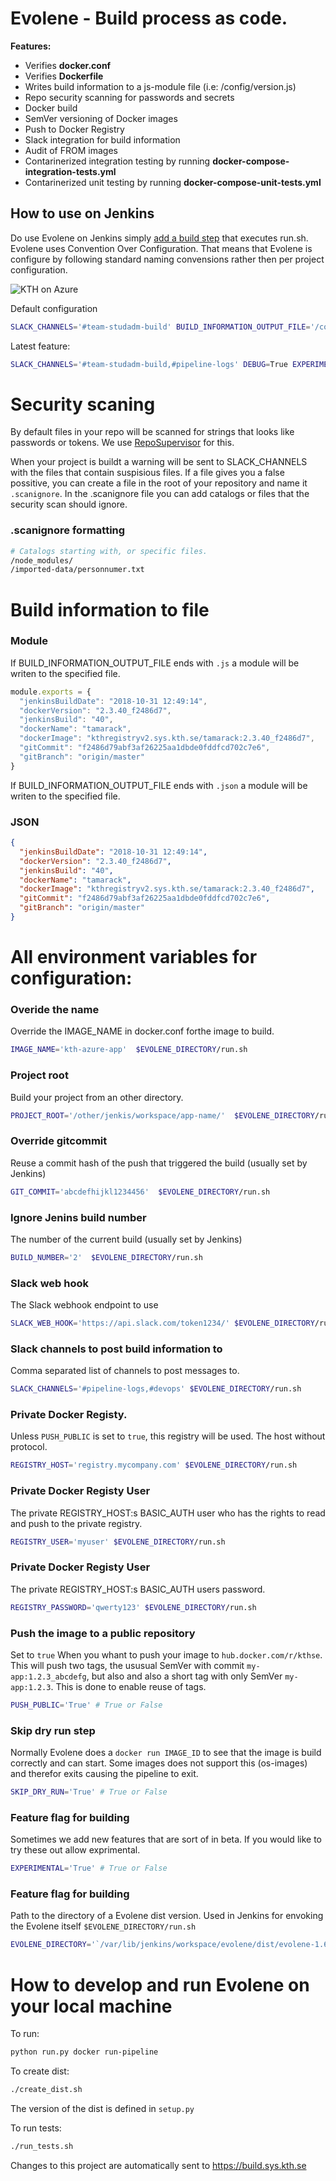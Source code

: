 # Evolene - Build process as code.

**Features:**
* Verifies **docker.conf**
* Verifies **Dockerfile**
* Writes build information to a js-module file (i.e: /config/version.js)
* Repo security scanning for passwords and secrets
* Docker build
* SemVer versioning of Docker images
* Push to Docker Registry
* Slack integration for build information
* Audit of FROM images
* Contarinerized integration testing by running **docker-compose-integration-tests.yml**
* Contarinerized unit testing by running **docker-compose-unit-tests.yml**

## How to use on Jenkins
Do use Evolene on Jenkins simply [add a build step](https://build.sys.kth.se/view/team-pipeline/job/kth-azure-app/configure) that executes run.sh. Evolene uses Convention Over Configuration. That means that Evolene is configure by following standard naming convensions rather then per project configuration.

![KTH on Azure](https://gita.sys.kth.se/Infosys/evolene/blob/master/images/jenkins.png)

Default configuration

```bash
SLACK_CHANNELS='#team-studadm-build' BUILD_INFORMATION_OUTPUT_FILE='/config/version.js' $EVOLENE_DIRECTORY/run.sh
```

Latest feature:

```bash
SLACK_CHANNELS='#team-studadm-build,#pipeline-logs' DEBUG=True EXPERIMENTAL=True $EVOLENE_DIRECTORY/run.sh
```

# Security scaning

By default files in your repo will be scanned for strings that looks like passwords or tokens. We use [RepoSupervisor](https://github.com/auth0/repo-supervisor/) for this.

When your project is buildt a warning will be sent to SLACK_CHANNELS with the files that contain suspisious files. If a file gives you a false possitive, you can create a file in the root of your repository and name it `.scanignore`. In the .scanignore file you can add catalogs or files that the security scan should ignore.

### .scanignore formatting

```bash
# Catalogs starting with, or specific files.
/node_modules/
/imported-data/personnumer.txt
```

# Build information to file

### Module
If BUILD_INFORMATION_OUTPUT_FILE ends with `.js` a module will be writen to the specified file.

```javascript
module.exports = {
  "jenkinsBuildDate": "2018-10-31 12:49:14",
  "dockerVersion": "2.3.40_f2486d7",
  "jenkinsBuild": "40",
  "dockerName": "tamarack",
  "dockerImage": "kthregistryv2.sys.kth.se/tamarack:2.3.40_f2486d7",
  "gitCommit": "f2486d79abf3af26225aa1dbde0fddfcd702c7e6",
  "gitBranch": "origin/master"
}
```

If BUILD_INFORMATION_OUTPUT_FILE ends with `.json` a module will be writen to the specified file.

### JSON
```json
{
  "jenkinsBuildDate": "2018-10-31 12:49:14",
  "dockerVersion": "2.3.40_f2486d7",
  "jenkinsBuild": "40",
  "dockerName": "tamarack",
  "dockerImage": "kthregistryv2.sys.kth.se/tamarack:2.3.40_f2486d7",
  "gitCommit": "f2486d79abf3af26225aa1dbde0fddfcd702c7e6",
  "gitBranch": "origin/master"
}
```

# All environment variables for configuration:

### Overide the name
Override the IMAGE_NAME in docker.conf forthe image to build.

```bash
IMAGE_NAME='kth-azure-app'  $EVOLENE_DIRECTORY/run.sh
```

### Project root

Build your project from an other directory.

```bash
PROJECT_ROOT='/other/jenkis/workspace/app-name/'  $EVOLENE_DIRECTORY/run.sh
```

### Override gitcommit

Reuse a commit hash of the push that triggered the build (usually set by Jenkins)

```bash
GIT_COMMIT='abcdefhijkl1234456'  $EVOLENE_DIRECTORY/run.sh
```

### Ignore Jenins build number

The number of the current build (usually set by Jenkins)

```bash
BUILD_NUMBER='2'  $EVOLENE_DIRECTORY/run.sh
```

### Slack web hook 

The Slack webhook endpoint to use

```bash
SLACK_WEB_HOOK='https://api.slack.com/token1234/' $EVOLENE_DIRECTORY/run.sh
```

### Slack channels to post build information to

Comma separated list of channels to post messages to.

```bash
SLACK_CHANNELS='#pipeline-logs,#devops' $EVOLENE_DIRECTORY/run.sh
```

### Private Docker Registy.

Unless `PUSH_PUBLIC` is set to `true`, this registry will be used.
The host without protocol.

```bash
REGISTRY_HOST='registry.mycompany.com' $EVOLENE_DIRECTORY/run.sh
```

### Private Docker Registy User
The private REGISTRY_HOST:s  BASIC_AUTH user who has the rights to read and push to the private registry.

```bash
REGISTRY_USER='myuser' $EVOLENE_DIRECTORY/run.sh
```

### Private Docker Registy User

The private REGISTRY_HOST:s  BASIC_AUTH users password. 

```bash
REGISTRY_PASSWORD='qwerty123' $EVOLENE_DIRECTORY/run.sh
```

### Push the image to a public repository

Set to `true` When you whant to push your image to `hub.docker.com/r/kthse`. This will push two tags,
the ususual SemVer with commit `my-app:1.2.3_abcdefg`, but also and also a short tag with only SemVer `my-app:1.2.3`. This is done to enable reuse of tags.

```bash
PUSH_PUBLIC='True' # True or False
```

### Skip dry run step

Normally Evolene does a `docker run IMAGE_ID` to see that the image is build correctly and can start.
Some images does not support this (os-images) and therefor exits causing the pipeline to exit. 

```bash
SKIP_DRY_RUN='True' # True or False
```

### Feature flag for building

Sometimes we add new features that are sort of in beta. If you would like to try these out allow
exprimental.

```bash
EXPERIMENTAL='True' # True or False
```

### Feature flag for building

Path to the directory of a Evolene dist version.
Used in Jenkins for envoking the Evolene itself `$EVOLENE_DIRECTORY/run.sh`

```bash
EVOLENE_DIRECTORY='`/var/lib/jenkins/workspace/evolene/dist/evolene-1.6`'
```



# How to develop and run Evolene on your local machine

To run:
```bash
python run.py docker run-pipeline
```

To create dist:
```bash
./create_dist.sh
```
The version of the dist is defined in `setup.py`

To run tests:

```bash
./run_tests.sh
```

Changes to this project are automatically sent to https://build.sys.kth.se

